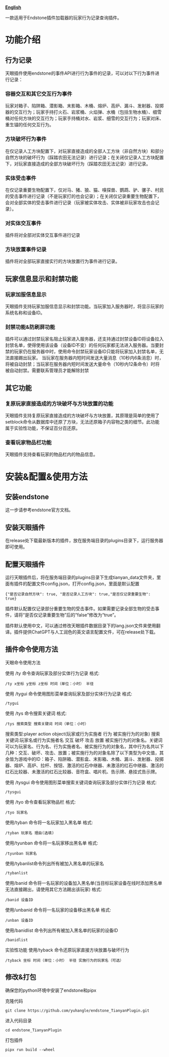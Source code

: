 [**English**](README_eng.md)

一款适用于Endstone插件加载器的玩家行为记录查询插件。

# 功能介绍

## 行为记录

天眼插件使用endstone的事件API进行行为事件的记录，可以对以下行为事件进行记录：

### 容器交互和其它交互行为事件

玩家对箱子、陷阱箱、潜影箱、末影箱、木桶、熔炉、高炉、漏斗、发射器、投掷器的交互行为；玩家手持打火石、岩浆桶、火焰弹、水桶（包括生物水桶）、细雪桶对任何方块的交互行为；玩家手持桶对水、岩浆、细雪的交互行为；玩家对床、重生锚的任何交互行为。

### 方块破坏行为事件

在仅记录人工方块配置下，对玩家直接造成的全部人工方块（非自然方块）和部分自然方块的破坏行为（踩踏农田无法记录）进行记录；在关闭仅记录人工方块配置下，对玩家直接造成的全部方块破坏行为（踩踏农田无法记录）进行记录。

### 实体受击事件

在仅记录重要生物配置下，仅对马、猪、狼、猫、嗅探兽、鹦鹉、驴、骡子、村民的受击事件进行记录（不是玩家打的也会记录）；在关闭仅记录重要生物配置下，会对全部实体的受击事件进行记录（玩家被实体攻击、实体被非玩家攻击也会记录）。

### 对实体交互事件

插件将对全部对实体交互事件进行记录

### 方块放置事件记录

插件将对全部玩家直接实行的方块放置行为事件进行记录。

## 玩家信息显示和封禁功能

### 玩家加服信息显示

天眼插件支持玩家加服信息显示和封禁功能。当玩家加入服务器时，将显示玩家的系统名称和设备ID。

### 封禁功能&防刷屏功能

插件可以通过封禁玩家名阻止玩家进入服务器，还支持通过封禁设备ID将设备拉入封禁名单，使得使用该设备（设备ID不变）的任何玩家都无法进入服务器。当要封禁的玩家仍在服务器中时，使用命令封禁玩家设备ID只能将玩家加入封禁名单，无法直接踢出玩家。
当玩家在服务器内短时间发送大量消息（10秒内6条消息）时，将被自动封禁；当玩家在服务器内短时间发送大量命令（10秒内12条命令）时将被自动封禁。需要联系管理员才能解除封禁

## 其它功能

### 复原玩家直接造成的方块破坏与方块放置的功能

天眼插件支持复原玩家直接造成的方块破坏与方块放置，其原理是简单的使用了setblock命令从数据库中还原了方块，无法还原箱子内容物之类的细节。此功能属于实验性功能，不保证百分百还原。

### 查看玩家物品栏功能

天眼插件支持查看玩家的物品栏内的物品信息。

# 安装&配置&使用方法

## 安装endstone

这一步请参考endstone官方文档。

## 安装天眼插件

在release处下载最新版本的插件，放在服务端目录的plugins目录下，运行服务器即可使用。

## 配置天眼插件

运行天眼插件后，将在服务端目录的plugins目录下生成tianyan_data文件夹，里面有插件的配置文件config.json，打开config.json，里面是默认配置

```shell
{"是否记录自然方块": true, "是否记录人工方块": true,"是否仅记录重要生物": true}
```

插件默认配置仅记录部分重要生物的受击事件。如果需要记录全部生物的受击事件，请将“是否仅记录重要生物”后的“false”修改为“true”。

插件默认使用中文，可以通过修改天眼插件数据目录下的lang.json文件来使用翻译。插件提供ChatGPT与人工润色的英文语言配置文件，可在release处下载。

## 插件命令使用方法

天眼命令使用方法

使用 /ty 命令查询玩家及部分实体行为记录 格式:

```shell
/ty x坐标 y坐标 z坐标 时间（单位：小时） 半径
```

使用 /tygui 命令使用图形菜单查询玩家及部分实体行为记录 格式:

```shell
/tygui
```

使用 /tys 命令搜索关键词 格式:

```shell
/tys 搜索类型 搜索关键词 时间（单位：小时）
```

搜索类型:player action object(玩家或行为实施者 行为 被实施行为的对象)  搜索关键词:玩家名或行为实施者名 交互 破坏 攻击 放置 被实施行为的对象名。关键词可以为玩家名、行为名、行为实施者名、被实施行为的对象名，其中行为名共以下几种：交互、破坏、攻击、放置；被实施行为的对象名除了以下类型为中文值，其余皆为游戏中的ID：箱子、陷阱箱、潜影盒、末影箱、木桶、漏斗、发射器、投掷器、熔炉、高炉、拉杆、按钮、激活的红石中继器、未激活的红石中继器、激活的红石比较器、未激活的红石比较器、音符盒、唱片机、告示牌、悬挂式告示牌。

使用 /tysgui 命令使用图形菜单搜索关键词查询玩家及部分实体行为记录 格式:

```shell
/tysgui
```

使用 /tyo 命令查看玩家物品栏 格式:

```shell
/tyo 玩家名
```

使用/tyban 命令将一名玩家加入黑名单 格式:

```shell
/tyban 玩家名 理由(选填)
```

使用/tyunban 命令将一名玩家移出黑名单 格式:

```shell
/tyunban 玩家名
```

使用/tybanlist命令列出所有被加入黑名单的玩家名

```shell
/tybanlist 
```

使用/banid 命令将一名玩家的设备加入黑名单(当目标玩家设备在线时添加黑名单无法直接踢出，请使用其它方法踢出该玩家) 格式:

```shell
/banid 设备ID
```

使用/unbanid 命令将一名玩家的设备移出黑名单 格式:

```shell
/unban 设备ID
```

使用/banidlist 命令列出所有被加入黑名单的玩家的设备ID

```shell
/banidlist
```

实验性功能 使用/tyback 命令还原玩家直接方块放置与破坏行为

```shell
/tyback 坐标 时间（单位：小时） 半径 实施行为的玩家名（可选）
```

## 修改&打包

确保您的python环境中安装了endstone和pipx

克隆代码

```shell
git clone https://github.com/yuhangle/endstone_TianyanPlugin.git
```

进入代码目录

```shell
cd endstone_TianyanPlugin
```

打包插件

```shell
pipx run build --wheel
```
